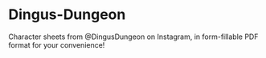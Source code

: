 # Dingus-Dungeon
Character sheets from @DingusDungeon on Instagram, in form-fillable PDF format for your convenience!
